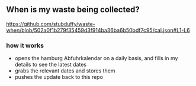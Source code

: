 ## When is my waste being collected?
  https://github.com/stubduffy/waste-when/blob/502a0f1b279f35459d3f914ba36ba6b50bdf7c95/cal.json#L1-L6
  
  ### how it works
  - opens the hamburg Abfuhrkalendar on a daily basis, and fills in my details to see the latest dates
  - grabs the relevant dates and stores them
  - pushes the update back to this repo
  
